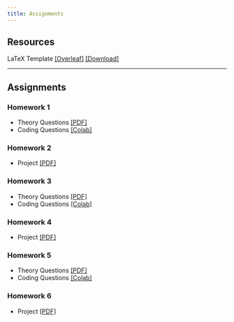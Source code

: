 ```yaml
---
title: Assignments
---
```


## Resources

LaTeX Template [\[Overleaf\]](https://www.overleaf.com/read/qfgfxnxmzpwv#68bf19) [\[Download\]](https://www.overleaf.com/project/66c76561e46c6fef96792171/download/zip)

---
## Assignments

### Homework 1
- Theory Questions [\[PDF\]](/pdf/hw1.pdf)
- Coding Questions [\[Colab\]](https://colab.research.google.com/drive/1uDhvLfXpki161_W-4JZ5v_QphJpy5rQk)

### Homework 2
- Project [\[PDF\]](/pdf/hw2.pdf)

### Homework 3
- Theory Questions [\[PDF\]](/pdf/hw3.pdf)
- Coding Questions [\[Colab\]](https://colab.research.google.com/drive/1vxZ-r32JFj9Dzq7L_lsJWT7EvdEZkOSn?usp=sharing)

### Homework 4
- Project [\[PDF\]](/pdf/hw4.pdf)

### Homework 5
- Theory Questions [\[PDF\]](/pdf/hw5.pdf)
- Coding Questions [\[Colab\]](https://colab.research.google.com/drive/11M7Ngo-Ep_rvCuPiVE35wkTcqahoCSit?usp=sharing)

### Homework 6
- Project [\[PDF\]](/pdf/hw6.pdf)

